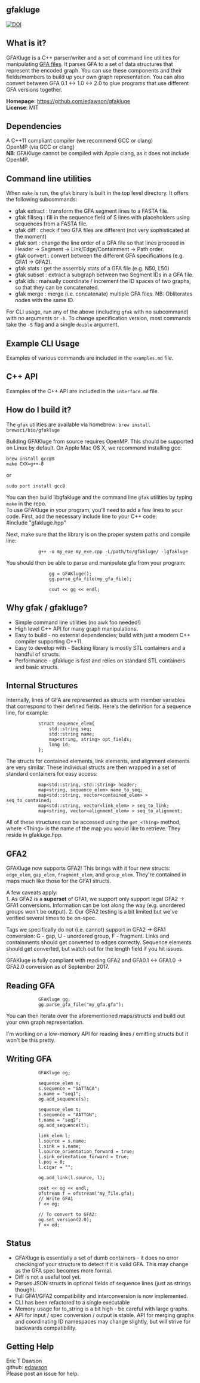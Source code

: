 gfakluge
--------------------

[![DOI](https://zenodo.org/badge/DOI/10.5281/zenodo.1434136.svg)](https://doi.org/10.5281/zenodo.1434136)

## What is it?  
GFAKluge is a C++ parser/writer and
a set of command line utilities for manipulating [GFA files](http://lh3.github.io/2014/07/19/a-proposal-of-the-grapical-fragment-assembly-format).
It parses GFA to a set of data structures that represent the encoded graph.
You can use these components and their fields/members to build up your own
graph representation. You can also convert between GFA 0.1 <-> 1.0 <-> 2.0
to glue programs that use different GFA versions together.


**Homepage**: https://github.com/edawson/gfakluge  
**License**: MIT  

## Dependencies
A C++11 compliant compiler (we recommend GCC or clang)  
OpenMP (via GCC or clang)  
**NB**: GFAKluge cannot be compiled with Apple clang, as it does not include OpenMP.

## Command line utilities
When `make` is run, the `gfak` binary is built in the top level directory. It offers the following subcommands:  
+ gfak extract : transform the GFA segment lines to a FASTA file.  
+ gfak fillseq : fill in the sequence field of S lines with placeholders using sequences from a FASTA file.
+ gfak diff : check if two GFA files are different (not very sophisticated at the moment)  
+ gfak sort : change the line order of a GFA file so that lines proceed in
Header -> Segment -> Link/Edge/Containment -> Path order.  
+ gfak convert : convert between the different GFA specifications (e.g. GFA1 -> GFA2).  
+ gfak stats : get the assembly stats of a GFA file (e.g. N50, L50)  
+ gfak subset : extract a subgraph between two Segment IDs in a GFA file.  
+ gfak ids : manually coordinate / increment the ID spaces of two graphs, so that they can be concatenated.  
+ gfak merge : merge (i.e. concatenate) multiple GFA files. NB: Obliterates nodes with the same ID.  

For CLI usage, run any of the above (including `gfak` with no subcommand) with no arguments or `-h`. To change specification version, most commands take the `-S` flag and a single `double` argument.  

## Example CLI Usage
Examples of various commands are included in the `examples.md` file.

## C++ API
Examples of the C++ API are included in the `interface.md` file.  

## How do I build it?  
The `gfak` utilities are available via homebrew: `brew install brewsci/bio/gfakluge`  

Building GFAKluge from source requires OpenMP. This should be supported on Linux by default. On Apple Mac OS X, we recommend installing gcc:  

```
brew install gcc@8
make CXX=g++-8
```  
or  
```
sudo port install gcc8
```

You can then build libgfakluge and the command line `gfak` utilities by typing ``make`` in the repo.  
To use GFAKluge in your program, you'll need to
add a few lines to your code. First, add the necessary include line to your C++ code:  
                #include "gfakluge.hpp"

Next, make sure that the library is on the proper system paths and compile line:

                g++ -o my_exe my_exe.cpp -L/path/to/gfakluge/ -lgfakluge


You should then be able to parse and manipulate gfa from your program:  

                    gg = GFAKluge();
                    gg.parse_gfa_file(my_gfa_file); 

                    cout << gg << endl;


## Why gfak / gfakluge?
+ Simple command line utilities (no awk foo needed!)  
+ High level C++ API for many graph manipulations.  
+ Easy to build - no external dependencies; build with just a modern C++ compiler supporting C++11.
+ Easy to develop with - Backing library is mostly STL containers and a handful of structs.  
+ Performance - gfakluge is fast and relies on standard STL containers and basic structs.  


## Internal Structures
Internally, lines of GFA are represented as structs with member variables that correspond to their defined fields.
Here's the definition for a sequence line, for example:

                struct sequence_elem{
                    std::string seq;
                    std::string name;
                    map<string, string> opt_fields;
                    long id;
                };

The structs for contained elements, link elements, and alignment elements are very similar. These individual structs
are then wrapped in a set of standard containers for easy access:

                map<std::string, std::string> header;
                map<string, sequence_elem> name_to_seq;
                map<std::string, vector<contained_elem> > seq_to_contained;
                map<std::string, vector<link_elem> > seq_to_link;
                map<string, vector<alignment_elem> > seq_to_alignment;

All of these structures can be accessed using the ``get_<Thing>`` method, where \<Thing\> is the name of the map you would like to retrieve.
They reside in gfakluge.hpp.  

## GFA2
GFAKluge now supports GFA2! This brings with it four new structs: `edge_elem`, `gap_elem`, `fragment_elem`, and `group_elem`. They're contained in maps much like those for the GFA1 structs.  

A few caveats apply:  
    1. As GFA2 is a **superset** of GFA1, we support only support legal GFA2 -> GFA1 conversions. Information can be lost along the way (e.g. unordered groups won't be output).
    2. Our GFA2 testing is a bit limited but we've verified several times to be on-spec.

Tags we specifically do not (i.e. cannot) support in GFA2 -> GFA1 conversion: G - gap, U - unordered group, F - fragment.
Links and containments should get converted to edges correctly. Sequence elements should get converted, but watch out for the length field if you hit issues.

GFAKluge is fully compliant with reading GFA2 and GFA0.1 <-> GFA1.0 -> GFA2.0 conversion as of September 2017.

## Reading GFA
                GFAKluge gg;
                gg.parse_gfa_file("my_gfa.gfa");

You can then iterate over the aforementioned maps/structs and build out your own graph representation.

I'm working on a low-memory API for reading lines / emitting structs but it won't be this pretty.

## Writing GFA
                GFAKluge og;

                sequence_elem s;
                s.sequence = "GATTACA";
                s.name = "seq1";
                og.add_sequence(s);

                sequence_elem t;
                t.sequence = "AATTGN";
                t.name = "seq2";
                og.add_sequence(t);

                link_elem l;
                l.source = s.name;
                l.sink = s.name;
                l.source_orientation_forward = true;
                l.sink_orientation_forward = true;
                l.pos = 0;
                l.cigar = "";

                og.add_link(l.source, l);

                cout << og << endl;
                ofstream f = ofstream("my_file.gfa);
                // Write GFA1
                f << og;

                // To convert to GFA2:
                og.set_version(2.0);
                f << od;

## Status
- GFAKluge is essentially a set of dumb containers - it does no error checking of your structure to detect if it is
valid GFA. This may change as the GFA spec becomes more formal.  
- Diff is not a useful tool yet.
- Parses JSON structs in optional fields of sequence lines (just as strings though).  
- Full GFA1/GFA2 compatibility and interconversion is now implemented.  
- CLI has been refactored to a single executable
- Memory usage for to\_string is a bit high - be careful with large graphs.
- API for input / spec conversion / output is stable. API for merging graphs and coordinating ID namespaces may change slightly, but will strive for backwards compatibility.


## Getting Help 
Eric T Dawson   
github: [edawson](https://github.com/edawson/https://github.com/edawson/GFAKluge)   
Please post an issue for help.

